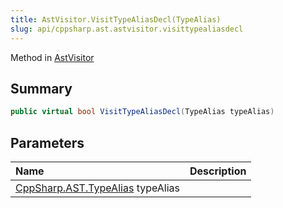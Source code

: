 ```yaml
---
title: AstVisitor.VisitTypeAliasDecl(TypeAlias)
slug: api/cppsharp.ast.astvisitor.visittypealiasdecl
---
```

Method in [AstVisitor](/api/cppsharp/ast/astvisitor)

## Summary



```csharp
public virtual bool VisitTypeAliasDecl(TypeAlias typeAlias)
```

## Parameters

|Name|Description|
|:---|:---|
|[CppSharp.AST.TypeAlias](/api/cppsharp/ast/typealias) typeAlias||

